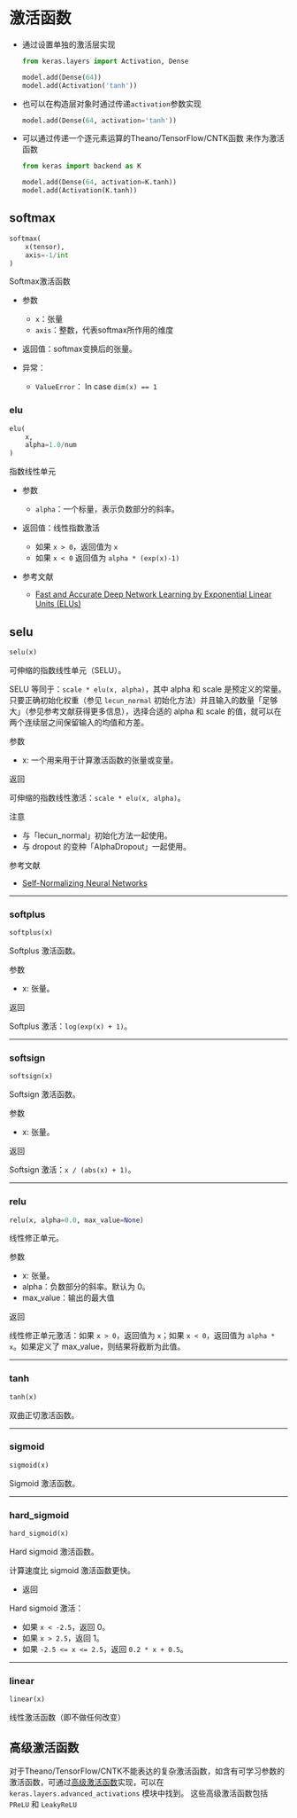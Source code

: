 # 激活函数

-	通过设置单独的激活层实现
	```python
	from keras.layers import Activation, Dense

	model.add(Dense(64))
	model.add(Activation('tanh'))
	```

-	也可以在构造层对象时通过传递`activation`参数实现

	```python
	model.add(Dense(64, activation='tanh'))
	```

-	可以通过传递一个逐元素运算的Theano/TensorFlow/CNTK函数
	来作为激活函数

	```python
	from keras import backend as K

	model.add(Dense(64, activation=K.tanh))
	model.add(Activation(K.tanh))
	```
## softmax


```python
softmax(
	x(tensor),
	axis=-1/int
)
```

Softmax激活函数

-	参数

	-	`x`：张量
	-	`axis`：整数，代表softmax所作用的维度

-	返回值：softmax变换后的张量。

-	异常：

	-	`ValueError`： In case `dim(x) == 1`

### elu

```python
elu(
	x,
	alpha=1.0/num
)
```

指数线性单元

-	参数
	-	`alpha`：一个标量，表示负数部分的斜率。

-	返回值：线性指数激活
	-	如果 `x > 0`，返回值为 `x`
	-	如果 `x < 0` 返回值为 `alpha * (exp(x)-1)`

-	参考文献
	-	[Fast and Accurate Deep Network Learning by Exponential Linear Units (ELUs)](https://arxiv.org/abs/1511.07289)

## selu

```python
selu(x)
```

可伸缩的指数线性单元（SELU）。

SELU 等同于：`scale * elu(x, alpha)`，其中 alpha 和 scale 是预定义的常量。只要正确初始化权重（参见 `lecun_normal` 初始化方法）并且输入的数量「足够大」（参见参考文献获得更多信息），选择合适的 alpha 和 scale 的值，就可以在两个连续层之间保留输入的均值和方差。

参数

- x: 一个用来用于计算激活函数的张量或变量。

返回

可伸缩的指数线性激活：`scale * elu(x, alpha)`。

注意

- 与「lecun_normal」初始化方法一起使用。
- 与 dropout 的变种「AlphaDropout」一起使用。

参考文献

- [Self-Normalizing Neural Networks](https://arxiv.org/abs/1706.02515)

----

### softplus


```python
softplus(x)
```

Softplus 激活函数。

参数

- x: 张量。

返回

Softplus 激活：`log(exp(x) + 1)`。

----

### softsign


```python
softsign(x)
```

Softsign 激活函数。

参数

- x: 张量。

返回

Softsign 激活：`x / (abs(x) + 1)`。

----

### relu


```python
relu(x, alpha=0.0, max_value=None)
```

线性修正单元。

参数

- x: 张量。
- alpha：负数部分的斜率。默认为 0。
- max_value：输出的最大值

返回

线性修正单元激活：如果 `x > 0`，返回值为 `x`；如果 `x < 0`，返回值为 `alpha * x`。如果定义了 max_value，则结果将截断为此值。

----

### tanh

```python
tanh(x)
```

双曲正切激活函数。

----

### sigmoid


```python
sigmoid(x)
```

Sigmoid 激活函数。

----

### hard_sigmoid


```python
hard_sigmoid(x)
```

Hard sigmoid 激活函数。

计算速度比 sigmoid 激活函数更快。

-	返回

Hard sigmoid 激活：

- 如果 `x < -2.5`，返回 0。
- 如果 `x > 2.5`，返回 1。
- 如果 `-2.5 <= x <= 2.5`，返回 `0.2 * x + 0.5`。

----

### linear


```python
linear(x)
```

线性激活函数（即不做任何改变）


## 高级激活函数

对于Theano/TensorFlow/CNTK不能表达的复杂激活函数，如含有可学习参数的激活函数，可通过[高级激活函数](layers/advanced-activations.md)实现，可以在 `keras.layers.advanced_activations` 模块中找到。 这些高级激活函数包括 `PReLU` 和 `LeakyReLU`
